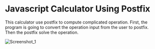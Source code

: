 # Javascript Calculator Using Postfix

This calculator use postfix to compute complicated operation. First, the program is going to convert
the operation input from the user to postfix. Then the postfix solve the operation.

![Screenshot_1](https://user-images.githubusercontent.com/53436705/100522753-336db900-31e6-11eb-8e6a-093d701c3b2a.png)
